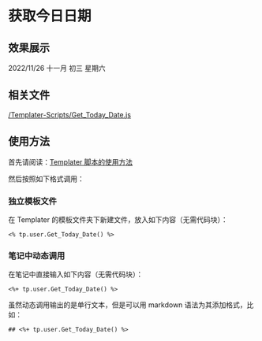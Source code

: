 # 获取今日日期

## 效果展示

2022/11/26 十一月 初三 星期六

## 相关文件

[/Templater-Scripts/Get_Today_Date.js](../../Templater-Scripts/Get_Today_Date.js)

## 使用方法

首先请阅读：[Templater 脚本的使用方法](../Usages/How-to-Use-Templater-Script.md)

然后按照如下格式调用：

### 独立模板文件

在 Templater 的模板文件夹下新建文件，放入如下内容（无需代码块）：

```eta
<% tp.user.Get_Today_Date() %>
```

### 笔记中动态调用

在笔记中直接输入如下内容（无需代码块）：

```eta
<%+ tp.user.Get_Today_Date() %>
```

虽然动态调用输出的是单行文本，但是可以用 markdown 语法为其添加格式，比如：

```eta
## <%+ tp.user.Get_Today_Date() %>
```
